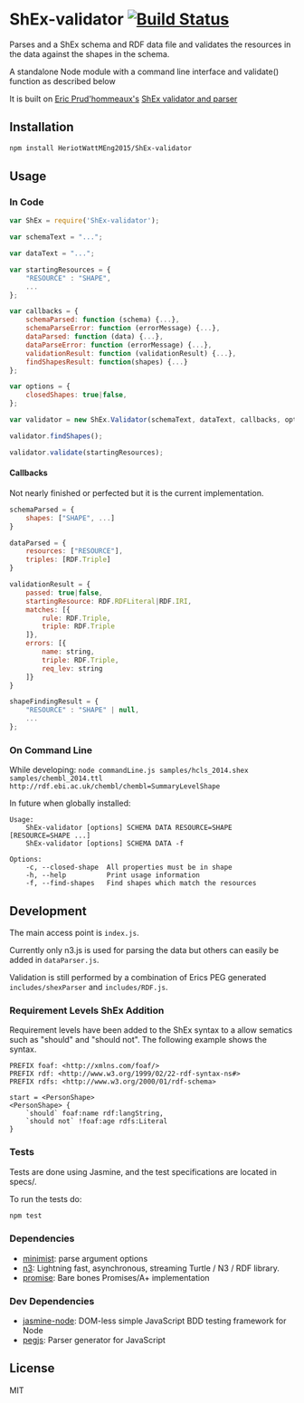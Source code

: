 # ShEx-validator [![Build Status](https://travis-ci.org/HeriotWattMEng2015/ShEx-validator.svg?branch=master)](https://travis-ci.org/HeriotWattMEng2015/ShEx-validator)

Parses and a ShEx schema and RDF data file and validates the resources in the data against the shapes in the schema.

A standalone Node module with a command line interface and validate() function as described below

It is built on [Eric Prud'hommeaux's](http://www.w3.org/People/Eric/) [ShEx validator and parser](https://github.com/ericprud/ShExDemo)

## Installation

```sh
npm install HeriotWattMEng2015/ShEx-validator
```

## Usage
### In Code
```js
var ShEx = require('ShEx-validator');

var schemaText = "...";

var dataText = "...";

var startingResources = {
    "RESOURCE" : "SHAPE",
    ...
};

var callbacks = {
    schemaParsed: function (schema) {...},
    schemaParseError: function (errorMessage) {...},
    dataParsed: function (data) {...},
    dataParseError: function (errorMessage) {...},
    validationResult: function (validationResult) {...},
    findShapesResult: function(shapes) {...}
};

var options = {
    closedShapes: true|false,
};

var validator = new ShEx.Validator(schemaText, dataText, callbacks, options);

validator.findShapes();

validator.validate(startingResources);
```

#### Callbacks
Not nearly finished or perfected but it is the current implementation.

```js
schemaParsed = {
    shapes: ["SHAPE", ...]
}

dataParsed = {
    resources: ["RESOURCE"],
    triples: [RDF.Triple]
}

validationResult = {
    passed: true|false,
    startingResource: RDF.RDFLiteral|RDF.IRI,
    matches: [{
        rule: RDF.Triple,
        triple: RDF.Triple
    ]},
    errors: [{
        name: string,
        triple: RDF.Triple,
        req_lev: string
    ]}
}

shapeFindingResult = {
    "RESOURCE" : "SHAPE" | null,
    ...
};

```

### On Command Line

While developing: `node commandLine.js samples/hcls_2014.shex samples/chembl_2014.ttl  http://rdf.ebi.ac.uk/chembl/chembl=SummaryLevelShape`


In future when globally installed:

<!--- BEGIN USAGE -->
    Usage:
        ShEx-validator [options] SCHEMA DATA RESOURCE=SHAPE [RESOURCE=SHAPE ...]
        ShEx-validator [options] SCHEMA DATA -f

    Options:
        -c, --closed-shape  All properties must be in shape
        -h, --help          Print usage information
        -f, --find-shapes   Find shapes which match the resources
<!--- END USAGE -->

## Development

The main access point is `index.js`.

Currently only n3.js is used for parsing the data but others can easily be added in `dataParser.js`.

Validation is still performed by a combination of Erics PEG generated `includes/shexParser` and `includes/RDF.js`.

### Requirement Levels ShEx Addition

Requirement levels have been added to the ShEx syntax to a allow sematics such as "should" and "should not".
The following example shows the syntax.

```
PREFIX foaf: <http://xmlns.com/foaf/>
PREFIX rdf: <http://www.w3.org/1999/02/22-rdf-syntax-ns#>
PREFIX rdfs: <http://www.w3.org/2000/01/rdf-schema>

start = <PersonShape>
<PersonShape> {
    `should` foaf:name rdf:langString,
    `should not` !foaf:age rdfs:Literal
}
```

### Tests
Tests are done using Jasmine, and the test specifications are located in specs/.

To run the tests do: 
```sh
npm test
```
### Dependencies

- [minimist](https://github.com/substack/minimist): parse argument options
- [n3](https://github.com/RubenVerborgh/N3.js): Lightning fast, asynchronous, streaming Turtle / N3 / RDF library.
- [promise](https://github.com/then/promise): Bare bones Promises/A+ implementation

### Dev Dependencies

- [jasmine-node](https://github.com/mhevery/jasmine-node): DOM-less simple JavaScript BDD testing framework for Node
- [pegjs](https://github.com/dmajda/pegjs): Parser generator for JavaScript

## License

MIT
